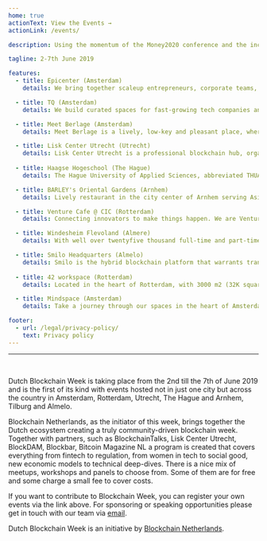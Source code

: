 ```yaml
---
home: true
actionText: View the Events →
actionLink: /events/

description: Using the momentum of the Money2020 conference and the incredible amount of people coming to Amsterdam, we are organizing the first Dutch Blockchain Week this year from the 2nd until 7th of June! Existing local meetup organizers and other volunteers from the Blockchain Netherlands network co-organize a series of events explaining blockchain technology application and highlighting the Dutch Blockchain Ecosystem.

tagline: 2-7th June 2019

features:
  - title: Epicenter (Amsterdam)
    details: We bring together scaleup entrepreneurs, corporate teams, hackers and technology enthusiasts and many more through a membership that values contribution, co-creation and a diverse mix. Our members range from Evbox, StartupDelta, Microsoft to Tim Ferris; lifehacker and NYTimes best selling author. We all share the passion for digital transformation and creating a better tomorrow.

  - title: TQ (Amsterdam)
    details: We build curated spaces for fast-growing tech companies and talent. A trusted network of founders, investors, and experts to help you build a better product, and an exceptional company, faster than you would have alone.

  - title: Meet Berlage (Amsterdam)
    details: Meet Berlage is a lively, low-key and pleasant place, where you can flexibly work and meet, and all of this in the hart of historical Amsterdam!

  - title: Lisk Center Utrecht (Utrecht)
    details: Lisk Center Utrecht is a professional blockchain hub, organized by the Lisk community to help general blockchain development all over the world. “A community working as a team to facilitate blockchain development in 2019 and beyond”. We like to inspire people with our initiative and help working together towards the common goal; promoting blockchain and it's adoption.
  
  - title: Haagse Hogeschool (The Hague)
    details: The Hague University of Applied Sciences, abbreviated THUAS, is a university of applied sciences and community higher professional education institute with its campuses located in and around The Hague in the Randstad metropolitan region in the west of the Netherlands.

  - title: BARLEY's Oriental Gardens (Arnhem)
    details: Lively restaurant in the city center of Arnhem serving Asian streetfood.

  - title: Venture Cafe @ CIC (Rotterdam)
    details: Connecting innovators to make things happen. We are Venture Café Rotterdam, an open & global community of innovators. Every Thursday we bring together students, startups, investors, corporates & government to support the innovation ecosystem!

  - title: Windesheim Flevoland (Almere)
    details: With well over twentyfive thousand full-time and part-time students and more than two thousand staff at sites in Zwolle and Almere, Windesheim is one of the largest universities of applied sciences in the Netherlands. We are a broad-based institute that offers a wide range of accredited Bachelor's degree courses.

  - title: Smilo Headquarters (Almelo)
    details: Smilo is the hybrid blockchain platform that warrants transparency whilst protecting individual's personal data.
  
  - title: 42 workspace (Rotterdam)
    details: Located in the heart of Rotterdam, with 3000 m2 (32K square feet) of coworking space spread across 7 floors, 42workspace is the first and only coworking space in the region that focuses on tech startups. The initiative was taken by venture capital firm Keadyn, who pooled together 4.5 million euro with private investors to fund and realize the concept.

  - title: Mindspace (Amsterdam)
    details: Take a journey through our spaces in the heart of Amsterdam. We are at the forefront of the coworking revolution taking the Dutch capital by storm and we’re here to keep on inspiring just so that you can keep on doing what you do best. Our prime locations offer Europe’s most upscale and imaginative coworking environments, designed to get teams thinking outside the box.

footer:
  - url: /legal/privacy-policy/
    text: Privacy policy
---
```


<hr /><br />

Dutch Blockchain Week is taking place from the 2nd till the 7th of June 2019 and is the first of its kind with events hosted not in just one city but across the country in Amsterdam, Rotterdam, Utrecht, The Hague and Arnhem, Tilburg and Almelo. 

Blockchain Netherlands, as the initiator of this week, brings together the Dutch ecosystem creating a truly community-driven blockchain week. Together with partners, such as BlockchainTalks, Lisk Center Utrecht, BlockDAM, Blockbar, Bitcoin Magazine NL a program is created that covers everything from fintech to regulation, from women in tech to social good, new economic models to technical deep-dives. There is a nice mix of meetups, workshops and panels to choose from. Some of them are for free and some charge a small fee to cover costs.

If you want to contribute to Blockchain Week, you can register your own events via the link above. For sponsoring or speaking opportunities please get in touch with our team via <A HREF="mailto:mail@dutchblockchainweek.com">email</A>.

Dutch Blockchain Week is an initiative by [Blockchain Netherlands](https://www.blockchain-netherlands.com/).

<br />
